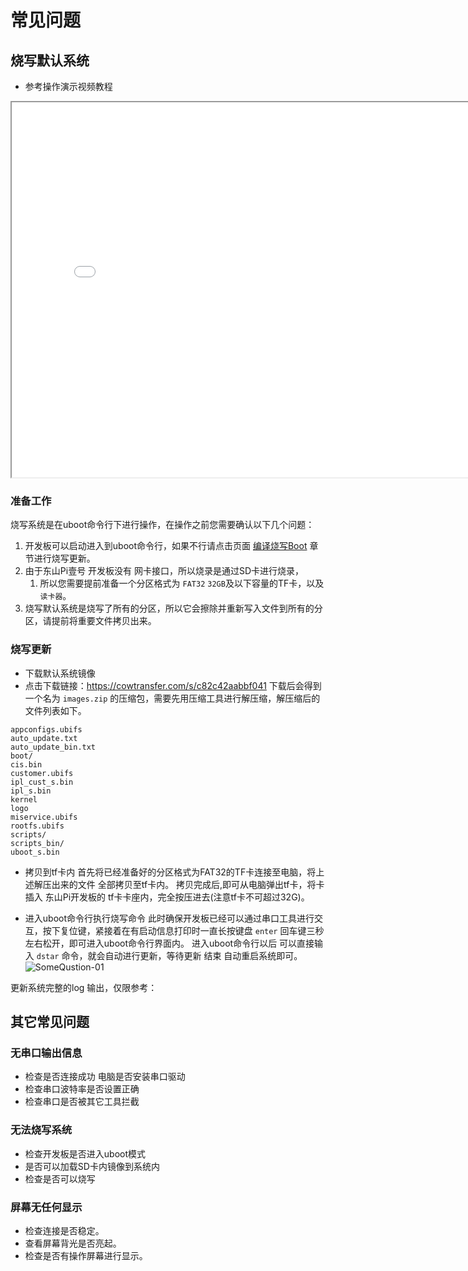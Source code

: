# 常见问题
## 烧写默认系统
* 参考操作演示视频教程
<iframe width="800" height="600"
  src="//player.bilibili.com/player.html?aid=677495111&bvid=BV1Rm4y1X7GZ&cid=462849541&page=1">
</iframe>

### 准备工作
烧写系统是在uboot命令行下进行操作，在操作之前您需要确认以下几个问题：

 1. 开发板可以启动进入到uboot命令行，如果不行请点击页面 [编译烧写Boot](DongshanPi-One/06-BuildFlashBoot/) 章节进行烧写更新。
 2. 由于东山Pi壹号 开发板没有 网卡接口，所以烧录是通过SD卡进行烧录，
    1. 所以您需要提前准备一个分区格式为 `FAT32` `32GB`及以下容量的TF卡，以及`读卡器`。
 3. 烧写默认系统是烧写了所有的分区，所以它会擦除并重新写入文件到所有的分区，请提前将重要文件拷贝出来。

### 烧写更新
* 下载默认系统镜像
 * 点击下载链接：https://cowtransfer.com/s/c82c42aabbf041 
下载后会得到一个名为 `images.zip` 的压缩包，需要先用压缩工具进行解压缩，解压缩后的文件列表如下。
``` shell
appconfigs.ubifs
auto_update.txt
auto_update_bin.txt
boot/
cis.bin
customer.ubifs
ipl_cust_s.bin
ipl_s.bin
kernel
logo
miservice.ubifs
rootfs.ubifs
scripts/
scripts_bin/
uboot_s.bin
```

* 拷贝到tf卡内
首先将已经准备好的分区格式为FAT32的TF卡连接至电脑，将上述解压出来的文件 全部拷贝至tf卡内。
拷贝完成后,即可从电脑弹出tf卡，将卡插入 东山Pi开发板的 tf卡卡座内，完全按压进去(注意tf卡不可超过32G)。

* 进入uboot命令行执行烧写命令
  此时确保开发板已经可以通过串口工具进行交互，按下复位键，紧接着在有启动信息打印时一直长按键盘 `enter` 回车键三秒左右松开，即可进入uboot命令行界面内。
  进入uboot命令行以后 可以直接输入 `dstar` 命令，就会自动进行更新，等待更新 结束 自动重启系统即可。
![SomeQustion-01](https://cdn.staticaly.com/gh/codebug8/DongshanPi-Photos@master/SomeQustion-01.png)  

更新系统完整的log 输出，仅限参考：  

## 其它常见问题

### 无串口输出信息
* 检查是否连接成功 电脑是否安装串口驱动
* 检查串口波特率是否设置正确
* 检查串口是否被其它工具拦截
  
### 无法烧写系统
* 检查开发板是否进入uboot模式
* 是否可以加载SD卡内镜像到系统内
* 检查是否可以烧写
  
###  屏幕无任何显示
* 检查连接是否稳定。
* 查看屏幕背光是否亮起。
* 检查是否有操作屏幕进行显示。